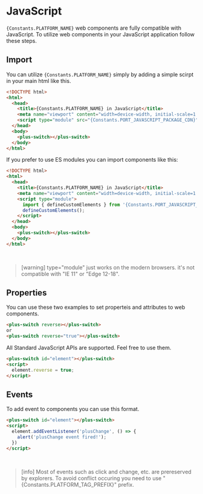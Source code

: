 # JavaScript
`{Constants.PLATFORM_NAME}` web components are fully compatible with JavaScript. To utilize web components in your JavaScript application follow these steps.

## Import

You can utilize `{Constants.PLATFORM_NAME}` simply by adding a simple scirpt in your main html like this.

```html
<!DOCTYPE html>
<html>
  <head>
    <title>{Constants.PLATFORM_NAME} in JavaScript</title>
    <meta name="viewport" content="width=device-width, initial-scale=1.0">
    <script type="module" src="{Constants.PORT_JAVASCRIPT_PACKAGE_CDN}"></script>
  </head>
  <body>
    <plus-switch></plus-switch>
  </body>
</html>
```

If you prefer to use ES modules you can import components like this:

```html
<!DOCTYPE html>
<html>
  <head>
    <title>{Constants.PLATFORM_NAME} in JavaScript</title>
    <meta name="viewport" content="width=device-width, initial-scale=1.0">
    <script type="module">
      import { defineCustomElements } from '{Constants.PORT_JAVASCRIPT_PACKAGE_CDN_LOADER}';
      defineCustomElements();
    </script>
  </head>
  <body>
    <plus-switch></plus-switch>
  </body>
</html>
```

<br/>

> [warning] type="module" just works on the modern browsers. it's not compatible with "IE 11" or "Edge 12-18".

## Properties

You can use these two examples to set properteis and attributes to web components.

```html
<plus-switch reverse></plus-switch>
or
<plus-switch reverse="true"></plus-switch>
```

All Standard JavaScript APIs are supported. Feel free to use them.

```html
<plus-switch id="element"></plus-switch>
<script>
  element.reverse = true;
</script>
```

## Events

To add event to components you can use this format.

```html
<plus-switch id="element"></plus-switch>
<script>
  element.addEventListener('plusChange', () => {
    alert('plusChange event fired!');
  })
</script>
```

<br/>

> [info] Most of events such as click and change, etc. are prereserved by explorers. To avoid conflict occuring you need to use "{Constants.PLATFORM_TAG_PREFIX}" prefix.
